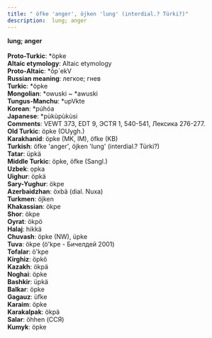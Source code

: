 ```yaml
---
title: " öfke 'anger', öjken 'lung' (interdial.? Türki?)"
description:  lung; anger
---
```

<p data-pagefind-weight="0.5">
<strong> lung; anger</strong><br><br>
<strong>Proto-Turkic</strong>:  *öpke<br>
<strong>Altaic etymology</strong>:  Altaic etymology<br>
<strong> Proto-Altaic</strong>:  *ŏ̀p`ekV<br>
<strong>Russian meaning</strong>:  легкое; гнев<br>
<strong>Turkic</strong>:  *öpke<br>
<strong>Mongolian</strong>:  *owuski ~ *awuski<br>
<strong>Tungus-Manchu</strong>:  *upVkte<br>
<strong>Korean</strong>:  *púhóa<br>
<strong>Japanese</strong>:  *pùkùpùkùsi<br>
<strong>Comments</strong>:  VEWT 373, EDT 9, ЭСТЯ 1, 540-541, Лексика 276-277.<br>
<strong>Old Turkic</strong>:  öpke (OUygh.)<br>
<strong>Karakhanid</strong>:  öpke (MK, IM), öfke (KB)<br>
<strong>Turkish</strong>:  öfke 'anger', öjken 'lung' (interdial.? Türki?)<br>
<strong>Tatar</strong>:  üpkä<br>
<strong>Middle Turkic</strong>:  öpke, öfke (Sangl.)<br>
<strong>Uzbek</strong>:  ọpka<br>
<strong>Uighur</strong>:  öpkä<br>
<strong>Sary-Yughur</strong>:  ökpe<br>
<strong>Azerbaidzhan</strong>:  öxbä (dial. Nuxa)<br>
<strong>Turkmen</strong>:  öjken<br>
<strong>Khakassian</strong>:  ökpe<br>
<strong>Shor</strong>:  ökpe<br>
<strong>Oyrat</strong>:  ökpö<br>
<strong>Halaj</strong>:  hikkä<br>
<strong>Chuvash</strong>:  öpke (NW), üpke<br>
<strong>Tuva</strong>:  ökpe (ö'kpe - Бичелдей 2001)<br>
<strong>Tofalar</strong>:  ö'kpe<br>
<strong>Kirghiz</strong>:  öpkö<br>
<strong>Kazakh</strong>:  ökpä<br>
<strong>Noghai</strong>:  öpke<br>
<strong>Bashkir</strong>:  üpkä<br>
<strong>Balkar</strong>:  öpke<br>
<strong>Gagauz</strong>:  üfke<br>
<strong>Karaim</strong>:  öpke<br>
<strong>Karakalpak</strong>:  ökpä<br>
<strong>Salar</strong>:  öhhen (ССЯ)<br>
<strong>Kumyk</strong>:  öpke<br>

</p>
